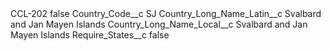 <?xml version="1.0" encoding="UTF-8"?>
<CustomMetadata xmlns="http://soap.sforce.com/2006/04/metadata" xmlns:xsi="http://www.w3.org/2001/XMLSchema-instance" xmlns:xsd="http://www.w3.org/2001/XMLSchema">
    <label>CCL-202</label>
    <protected>false</protected>
    <values>
        <field>Country_Code__c</field>
        <value xsi:type="xsd:string">SJ</value>
    </values>
    <values>
        <field>Country_Long_Name_Latin__c</field>
        <value xsi:type="xsd:string">Svalbard and Jan Mayen Islands</value>
    </values>
    <values>
        <field>Country_Long_Name_Local__c</field>
        <value xsi:type="xsd:string">Svalbard and Jan Mayen Islands</value>
    </values>
    <values>
        <field>Require_States__c</field>
        <value xsi:type="xsd:boolean">false</value>
    </values>
</CustomMetadata>
